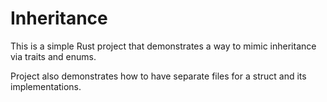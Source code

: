 # Inheritance
This is a simple Rust project that demonstrates a way to mimic inheritance via traits and enums.

Project also demonstrates how to have separate files for a struct and its implementations.
